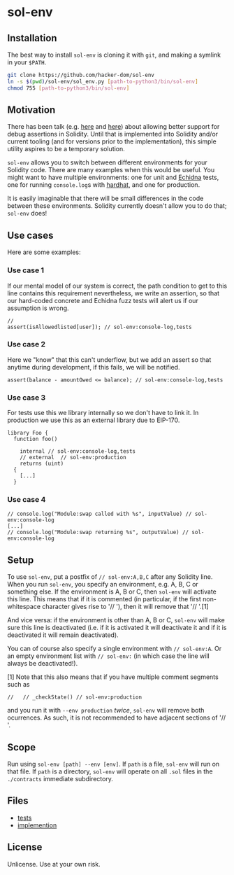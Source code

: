 # sol-env

## Installation

The best way to install `sol-env` is cloning it with `git`, and making a symlink in your `$PATH`.

```bash
git clone https://github.com/hacker-dom/sol-env
ln -s $(pwd)/sol-env/sol_env.py [path-to-python3/bin/sol-env]
chmod 755 [path-to-python3/bin/sol-env]
```

## Motivation
There has been talk (e.g. [here](https://github.com/ethereum/solidity/issues/10825) and [here](https://github.com/ethereum/solidity/issues/8146)) about allowing better support for debug assertions in Solidity. Until that is implemented into Solidity and/or current tooling (and for versions prior to the implementation), this simple utility aspires to be a temporary solution.

`sol-env` allows you to switch between different environments for your Solidity code. There are many examples when this would be useful. You might want to have multiple environments: one for unit and [Echidna](https://github.com/crytic/echidna) tests, one for running `console.log`s with [hardhat](https://github.com/nomiclabs/hardhat), and one for production.

It is easily imaginable that there will be small differences in the code between these environments. Solidity currently doesn't allow you to do that; `sol-env` does!

## Use cases

Here are some examples:

### Use case 1

If our mental model of our system is correct, the path condition to get to this line contains this requirement nevertheless, we write an assertion, so that our hard-coded concrete and Echidna fuzz tests will alert us if our assumption is wrong.

```solidity
// 
assert(isAllowedlisted[user]); // sol-env:console-log,tests
```


### Use case 2
Here we "know" that this can't underflow, but we add an assert so that anytime during development, if this fails, we will be notified.

```solidity
assert(balance - amountOwed <= balance); // sol-env:console-log,tests
```

### Use case 3
For tests use this we library internally so we don't have to link it. In production we use this as an external library due to EIP-170.

```solidity
library Foo {
  function foo()
    
    internal // sol-env:console-log,tests
    // external  // sol-env:production
    returns (uint)
  {
    [...]
  }
```

### Use case 4

```solidity
// console.log("Module:swap called with %s", inputValue) // sol-env:console-log
[...]
// console.log("Module:swap returning %s", outputValue) // sol-env:console-log
```

## Setup

To use `sol-env`, put a postfix of `// sol-env:A,B,C` after any Solidity line. When you run `sol-env`, you specify an environment, e.g. A, B, C or something else. If the environment is A, B or C, then `sol-env` will activate this line. This means that if it is commented (in particular, if the first non-whitespace character gives rise to '// '), then it will remove that '// '.[1]

And vice versa: if the environment is other than A, B or C, `sol-env` will make sure this line is deactivated (i.e. if it is activated it will deactivate it and if it is deactivated it will remain deactivated).

You can of course also specify a single environment with `// sol-env:A`. Or an empty environment list with `// sol-env:` (in which case the line will always be deactivated!).

[1] Note that this also means that if you have multiple comment segments such as

```
//   // _checkState() // sol-env:production
```

and you run it with `--env production` *twice*, `sol-env` will remove both ocurrences. As such, it is not recommended to have adjacent sections of '// '.

## Scope

Run using `sol-env [path] --env [env]`. If `path` is a file, `sol-env` will run on that file. If `path` is a directory, `sol-env` will operate on all `.sol` files in the `./contracts` immediate subdirectory.

## Files
- [tests](./test.py)
- [implemention](./sol_env.py)

## License

Unlicense. Use at your own risk.